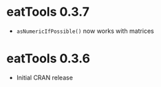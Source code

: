 # eatTools 0.3.7

* `asNumericIfPossible()` now works with matrices

# eatTools 0.3.6

* Initial CRAN release
